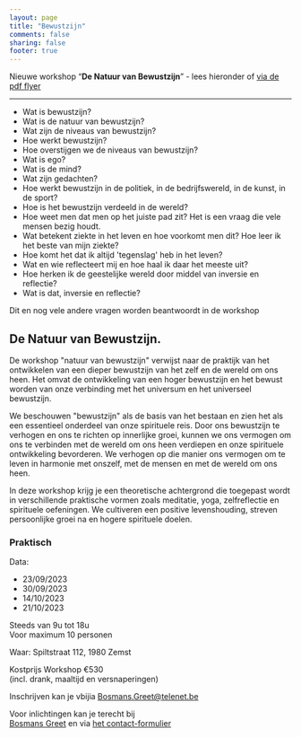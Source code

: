 ```yaml
---
layout: page
title: "Bewustzijn"
comments: false
sharing: false
footer: true
---
```


Nieuwe workshop “**De Natuur van Bewustzijn**”  - lees hieronder of [via de pdf flyer](/flyers/2023_NatuurVanBewustzijn.pdf)

---

-  Wat is bewustzijn?
-  Wat is de natuur van bewustzijn?
-  Wat zijn de niveaus van bewustzijn?
-  Hoe werkt bewustzijn?
-  Hoe overstijgen we de niveaus van bewustzijn?
-  Wat is ego?
-  Wat is de mind?
-  Wat zijn gedachten?
-  Hoe werkt bewustzijn in de politiek, in de bedrijfswereld, in de kunst, in de sport?
-  Hoe is het bewustzijn verdeeld in de wereld?
-  Hoe weet men dat men op het juiste pad zit? Het is een vraag die vele mensen bezig houdt.  
-  Wat betekent ziekte in het leven en hoe voorkomt men dit? Hoe leer ik het beste van mijn ziekte?  
-  Hoe komt het dat ik altijd 'tegenslag' heb in het leven?   
-  Wat en wie reflecteert mij en hoe haal ik daar het meeste uit?
-  Hoe herken ik de geestelijke wereld door middel van inversie en reflectie?
-  Wat is dat, inversie en reflectie?

Dit en nog vele andere vragen worden beantwoordt in de workshop   

## De Natuur van Bewustzijn.

De workshop "natuur van bewustzijn" verwijst naar de praktijk van het ontwikkelen van een dieper bewustzijn van het zelf en de wereld om ons heen. Het omvat de ontwikkeling van een hoger bewustzijn en het bewust worden van onze verbinding met het universum en het universeel bewustzijn.  

We beschouwen "bewustzijn" als de basis van het bestaan en zien het als een essentieel onderdeel van onze spirituele reis. Door ons bewustzijn te verhogen en ons te richten op innerlijke groei, kunnen we ons vermogen om ons te verbinden met de wereld om ons heen verdiepen en onze spirituele ontwikkeling bevorderen. We verhogen op die manier ons vermogen om te leven in harmonie met onszelf, met de mensen en met de wereld om ons heen.  

In deze workshop krijg je een theoretische achtergrond die toegepast wordt in verschillende praktische vormen zoals meditatie, yoga, zelfreflectie en spirituele oefeningen. We cultiveren een positive levenshouding, streven persoonlijke groei na en hogere spirituele doelen.

### Praktisch

Data: 
-   23/09/2023   
-   30/09/2023  
-   14/10/2023  
-   21/10/2023  
  
Steeds van 9u tot 18u  
Voor maximum 10 personen  

Waar: Spiltstraat 112, 1980 Zemst  
  
Kostprijs Workshop €530  
(incl. drank, maaltijd en versnaperingen)  

Inschrijven kan je vbijia <a href='mailto&#58;B&#111;sma%6&#69;s&#46;G&#114;e&#37;65&#116;&#64;%&#55;4&#101;l%65%6Ee&#116;&#46;b&#101;'>Bosman&#115;&#46;Gr&#101;e&#116;&#64;t&#101;l&#101;&#110;&#101;t&#46;be</a>

Voor inlichtingen kan je terecht bij  
<a href='mailto&#58;B&#111;sma%6&#69;s&#46;G&#114;e&#37;65&#116;&#64;%&#55;4&#101;l%65%6Ee&#116;&#46;b&#101;'>Bosman&#115; Gr&#101;e&#116;</a> en <script type="text/javascript" language="javascript"><!-- 
{ coded = "iVVd.0giviC1@1ieiCi1.Pi" ;   key = "g6Wws8oQIlDUCb4VzX7pBRZYuTxvAqtyeJGmPSjr5k0NM239OEFnL1diHKchfa" ;  shift=coded.length ; link="" ; for (i=0; i<coded.length; i++) { if (key.indexOf(coded.charAt(i))==-1) { ltr = coded.charAt(i); link += (ltr); } else { ltr = (key.indexOf(coded.charAt(i))-shift+key.length) % key.length ; link += (key.charAt(ltr)) ;  } } document.write(" <a href='mailto:"+link+"'>Eddy Present</a> of via <a href='/contact.html'>het contact-formulier</a> ") } //--> </script> <noscript> via <a href="/contact.html">het contact-formulier</a></noscript> 

<!--
Email obfuscator script 2.1 by Tim Williams, University of Arizona
Random encryption key feature by Andrew Moulden, Site Engineering Ltd
This code is freeware provided these four comment lines remain intact
A wizard to generate this code is at http://www.jottings.com/obfuscator/
-->

<!-- https://www.albionresearch.com/tools/obfuscator -->
  